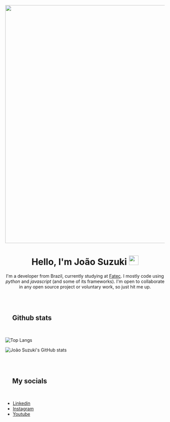 <p align="center">
    <img src="https://media.giphy.com/media/v1.Y2lkPTc5MGI3NjExZTlkM2I1OTAxNTQ1NzdiODljMjAwNmI4ZjU0ZTgzYWQwZDM0OWQ1ZCZlcD12MV9pbnRlcm5hbF9naWZzX2dpZklkJmN0PXRz/Q87YAYsdptMDJR4r68/giphy.gif" width="750">
</p>

<h1 align="center">
    <b>Hello, I'm João Suzuki</b>
    <span>
        <img src="https://media.giphy.com/media/hvRJCLFzcasrR4ia7z/giphy.gif" width="30">
    </span>
</h1>

<p align="center">
    I'm a developer from Brazil, currently studying at <a href="http://www.fatecsp.br/">Fatec</a>. I mostly code using <i>python</i> and <i>javascript</i> (and some of its frameworks). I'm open to collaborate in any open source project or voluntary work, so just hit me up.
</p>
<br>
<br>

<h2>
    <span><img src="https://media.giphy.com/media/v1.Y2lkPTc5MGI3NjExNGU0YThhYjFmZTU3ODk2NWE2ZDUxMjk4MDg0NGI2NmQ1NThiNTJjYyZlcD12MV9pbnRlcm5hbF9naWZzX2dpZklkJmN0PXM/2DUl6BtXGAx2uyqIas/giphy.gif" width="17"></span>
    <b>Github stats</b>
</h2>

<br>

![Top Langs](https://github-readme-stats.vercel.app/api/top-langs/?username=joaosuzuki98&size_weight=0&count_weight=1&langs_count=8&layout=compact&theme=nord)

![João Suzuki's GitHub stats](https://github-readme-stats.vercel.app/api?username=joaosuzuki98&show_icons=true&theme=nord)

<br>
<br>

<h2>
    <span><img src="https://media.giphy.com/media/v1.Y2lkPTc5MGI3NjExNGU0YThhYjFmZTU3ODk2NWE2ZDUxMjk4MDg0NGI2NmQ1NThiNTJjYyZlcD12MV9pbnRlcm5hbF9naWZzX2dpZklkJmN0PXM/2DUl6BtXGAx2uyqIas/giphy.gif" width="17"></span>
    <b>My socials</b>
</h2>

<br>

<ul>
    <li><a href="https://www.linkedin.com/in/jo%C3%A3o-suzuki-6a2b02192/">Linkedin</a></li>
    <li><a href="https://www.instagram.com/joao.bssuzuki/">Instagram</a></li>
    <li><a href="https://www.youtube.com/channel/UC87vMtdpd09LZ81QdN6CwwQ">Youtube</a></li>
</ul>
